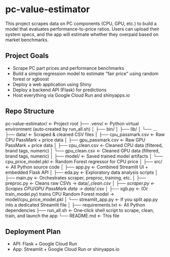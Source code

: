 # pc-value-estimator

This project scrapes data on PC components (CPU, GPU, etc.) to build a model that evaluates performance-to-price ratios. Users can upload their system specs, and the app will estimate whether they overpaid based on market benchmarks.

## Project Goals
- Scrape PC part prices and performance benchmarks
- Build a simple regression model to estimate "fair price" using random forest or xgboost
- Deploy a web application using Shiny
- Deploy a backend API (Flask) for predictions
- Host everything via Google Cloud Run and shinyapps.io

## Repo Structure

pc-value-estimator/ ← Project root
├── .venv/ ← Python virtual environment (auto‐created by run_all.sh)
│ ├── bin/
│ ├── lib/
│ └── …
├── data/ ← Scraped & cleaned CSV files
│ ├── cpu_passmark.csv ← Raw CPU PassMark + price data
│ ├── gpu_passmark.csv ← Raw GPU PassMark + price data
│ ├── cpu_clean.csv ← Cleaned CPU data (filtered, brand tags, numeric)
│ └── gpu_clean.csv ← Cleaned GPU data (filtered, brand tags, numeric)
│
├── model/ ← Saved trained model artifacts
│ └── cpu_price_model.pkl ← Random Forest regressor for CPU price
│
├── src/ ← All Python source code
│ ├── app.py ← Combined Streamlit UI + embedded Flask API
│ ├── eda.py ← Exploratory data analysis scripts
│ ├── main.py ← Orchestrates scraper, preproc, training, etc.
│ ├── preproc.py ← Cleans raw CSVs → data/*_clean.csv
│ ├── scraper.py ← Scrapes CPU/GPU PassMark data → data/*.csv
│ ├── xgb.py ← (Or train_model.py) trains CPU Random Forest model → model/cpu_price_model.pkl
│ └── streamlit_app.py ← If you split app.py into a dedicated Streamlit file
│
├── requirements.txt ← All Python dependencies
├── run_all.sh ← One‐click shell script to scrape, clean, train, and launch the app
└── README.md ← This file

## Deployment Plan
- API: Flask + Google Cloud Run  
- App: Streamlit + Google Cloud Run or shinyapps.io  
